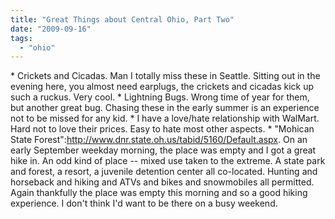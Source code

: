 ```yaml
---
title: "Great Things about Central Ohio, Part Two"
date: "2009-09-16"
tags: 
  - "ohio"
---
```


\* Crickets and Cicadas. Man I totally miss these in Seattle. Sitting out in the evening here, you almost need earplugs, the crickets and cicadas kick up such a ruckus. Very cool. \* Lightning Bugs. Wrong time of year for them, but another great bug. Chasing these in the early summer is an experience not to be missed for any kid. \* I have a love/hate relationship with WalMart. Hard not to love their prices. Easy to hate most other aspects. \* "Mohican State Forest":http://www.dnr.state.oh.us/tabid/5160/Default.aspx. On an early September weekday morning, the place was empty and I got a great hike in. An odd kind of place -- mixed use taken to the extreme. A state park and forest, a resort, a juvenile detention center all co-located. Hunting and horseback and hiking and ATVs and bikes and snowmobiles all permitted. Again thankfully the place was empty this morning and so a good hiking experience. I don't think I'd want to be there on a busy weekend.
